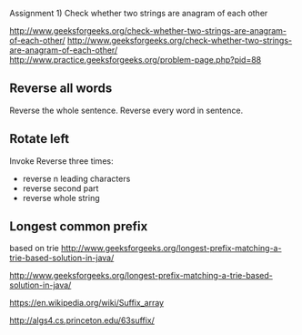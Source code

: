                        
Assignment 1)
Check whether two strings are anagram of each other


http://www.geeksforgeeks.org/check-whether-two-strings-are-anagram-of-each-other/
http://www.geeksforgeeks.org/check-whether-two-strings-are-anagram-of-each-other/
                        http://www.practice.geeksforgeeks.org/problem-page.php?pid=88


## Reverse all words

Reverse the whole sentence.
Reverse every word in sentence.


## Rotate left

Invoke Reverse three times:
- reverse n leading characters
- reverse second part
- reverse whole string


## Longest common prefix

based on trie
http://www.geeksforgeeks.org/longest-prefix-matching-a-trie-based-solution-in-java/

http://www.geeksforgeeks.org/longest-prefix-matching-a-trie-based-solution-in-java/

https://en.wikipedia.org/wiki/Suffix_array

http://algs4.cs.princeton.edu/63suffix/